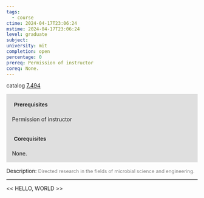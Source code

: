 ```yaml
---
tags:
  - course
ctime: 2024-04-17T23:06:24
mstime: 2024-04-17T23:06:24
level: graduate
subject: 
university: mit
completion: open
percentage: 0
prereq: Permission of instructor
coreq: None.
---
```


catalog [7.494](http://student.mit.edu/catalog/m7a.html#7.494)

<span style="display: block; padding: 15px; background-color: rgb(100, 100, 100, 0.2);"><font id="m_prereq3643_0" style="display: block; font-family: Arial, sans-serif; font-weight: bold; padding: 5px">Prerequisites</font><br><span id="prereq3643_0">Permission of instructor</span></span>
<span style="display: block; padding: 15px; background-color: rgb(100, 100, 100, 0.2);"><font id="m_coreq3643_0" style="display: block; font-family: Arial, sans-serif; font-weight: bold; padding: 5px">Corequisites</font><br><span id="coreq3643_0">None.</span></span>

<font style="">Description:</font>
<font style="color: grey; font-size: 0.8rem;">Directed research in the fields of microbial science and engineering.</font>



---

<< HELLO, WORLD >>
